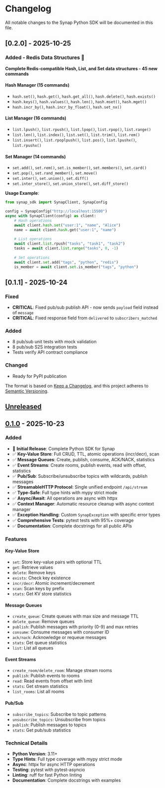# Changelog

All notable changes to the Synap Python SDK will be documented in this file.

## [0.2.0] - 2025-10-25

### Added - Redis Data Structures 🎉

**Complete Redis-compatible Hash, List, and Set data structures - 45 new commands**

#### Hash Manager (15 commands)
- `hash.set()`, `hash.get()`, `hash.get_all()`, `hash.delete()`, `hash.exists()`
- `hash.keys()`, `hash.values()`, `hash.len()`, `hash.mset()`, `hash.mget()`
- `hash.incr_by()`, `hash.incr_by_float()`, `hash.set_nx()`

#### List Manager (16 commands)
- `list.lpush()`, `list.rpush()`, `list.lpop()`, `list.rpop()`, `list.range()`
- `list.len()`, `list.index()`, `list.set()`, `list.trim()`, `list.rem()`
- `list.insert()`, `list.rpoplpush()`, `list.pos()`, `list.lpushx()`, `list.rpushx()`

#### Set Manager (14 commands)
- `set.add()`, `set.rem()`, `set.is_member()`, `set.members()`, `set.card()`
- `set.pop()`, `set.rand_member()`, `set.move()`
- `set.inter()`, `set.union()`, `set.diff()`
- `set.inter_store()`, `set.union_store()`, `set.diff_store()`

**Usage Example**:
```python
from synap_sdk import SynapClient, SynapConfig

config = SynapConfig("http://localhost:15500")
async with SynapClient(config) as client:
    # Hash operations
    await client.hash.set("user:1", "name", "Alice")
    name = await client.hash.get("user:1", "name")
    
    # List operations
    await client.list.rpush("tasks", "task1", "task2")
    tasks = await client.list.range("tasks", 0, -1)
    
    # Set operations
    await client.set.add("tags", "python", "redis")
    is_member = await client.set.is_member("tags", "python")
```

## [0.1.1] - 2025-10-24

### Fixed
- **CRITICAL**: Fixed pub/sub publish API - now sends `payload` field instead of `message`
- **CRITICAL**: Fixed response field from `delivered` to `subscribers_matched`

### Added
- 8 pub/sub unit tests with mock validation
- 8 pub/sub S2S integration tests
- Tests verify API contract compliance

### Changed
- Ready for PyPI publication

The format is based on [Keep a Changelog](https://keepachangelog.com/en/1.0.0/),
and this project adheres to [Semantic Versioning](https://semver.org/spec/v2.0.0.html).

## [Unreleased]

## [0.1.0] - 2025-10-23

### Added
- 🎉 **Initial Release**: Complete Python SDK for Synap
- ✅ **Key-Value Store**: Full CRUD, TTL, atomic operations (incr/decr), scan
- ✅ **Message Queues**: Create, publish, consume, ACK/NACK, statistics
- ✅ **Event Streams**: Create rooms, publish events, read with offset, statistics
- ✅ **Pub/Sub**: Subscribe/unsubscribe topics with wildcards, publish messages
- ✅ **StreamableHTTP Protocol**: Single unified endpoint `/api/stream`
- ✅ **Type-Safe**: Full type hints with mypy strict mode
- ✅ **Async/Await**: All operations are async with httpx
- ✅ **Context Manager**: Automatic resource cleanup with async context manager
- ✅ **Exception Handling**: Custom `SynapException` with specific error types
- ✅ **Comprehensive Tests**: pytest tests with 95%+ coverage
- ✅ **Documentation**: Complete docstrings for all public APIs

### Features

#### Key-Value Store
- `set`: Store key-value pairs with optional TTL
- `get`: Retrieve values
- `delete`: Remove keys
- `exists`: Check key existence
- `incr/decr`: Atomic increment/decrement
- `scan`: Scan keys by prefix
- `stats`: Get KV store statistics

#### Message Queues
- `create_queue`: Create queues with max size and message TTL
- `delete_queue`: Remove queues
- `publish`: Publish messages with priority (0-9) and max retries
- `consume`: Consume messages with consumer ID
- `ack/nack`: Acknowledge or requeue messages
- `stats`: Get queue statistics
- `list`: List all queues

#### Event Streams
- `create_room/delete_room`: Manage stream rooms
- `publish`: Publish events to rooms
- `read`: Read events from offset with limit
- `stats`: Get stream statistics
- `list_rooms`: List all rooms

#### Pub/Sub
- `subscribe_topics`: Subscribe to topic patterns
- `unsubscribe_topics`: Unsubscribe from topics
- `publish`: Publish messages to topics
- `stats`: Get pub/sub statistics

### Technical Details
- **Python Version**: 3.11+
- **Type Hints**: Full type coverage with mypy strict mode
- **Async**: httpx for async HTTP operations
- **Testing**: pytest with pytest-asyncio
- **Linting**: ruff for fast Python linting
- **Documentation**: Complete docstrings with examples

[unreleased]: https://github.com/hivellm/hivellm/compare/synap-python-v0.1.0...HEAD
[0.1.0]: https://github.com/hivellm/hivellm/releases/tag/synap-python-v0.1.0

